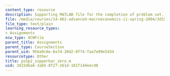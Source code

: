 ```yaml
---
content_type: resource
description: Supporting MATLAB file for the completion of problem set.
file: /media/courses/14-462-advanced-macroeconomics-ii-spring-2004/3d15dba63ab58f27261d181f144eec48_ps5p2_zupperbar_zero.m
file_type: text/plain
learning_resource_types:
- Assignments
ocw_type: OCWFile
parent_title: Assignments
parent_type: CourseSection
parent_uid: 956a9c6e-8a7d-20d2-0f74-faa7e09e543d
resourcetype: Other
title: ps5p2_zupperbar_zero.m
uid: 3d15dba6-3ab5-8f27-261d-181f144eec48
---
```

